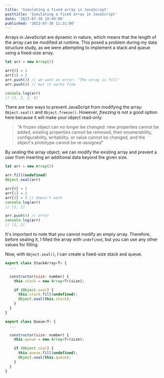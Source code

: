 ```yaml
---
title: 'Simulating a fixed array in JavaScript'
posttitle: 'Simulating a fixed array in JavaScript'
date: '2023-07-30 10:49:00'
published: '2023-07-30 11:31:00'
---
```


Arrays in JavaScript are dynamic in nature, which means that the length of the array can be modified at runtime.
This posed a problem during my data structure study, as we were attempting to implement a stack and queue using a fixed-size array.

```js
let arr = new Array(2)

arr[0] = 1
arr[1] = 2
arr.push(3) // we want an error: "The array is full"
arr.push(4) // but it works fine

console.log(arr)
// [1, 2, 3, 4]
```

There are two ways to prevent JavaScript from modifying the array: `Object.seal()` and `Object.freeze()`. However, _freezing_ is not a good option here because it will make your object read-only.

> "A frozen object can no longer be changed: new properties cannot be added, existing properties cannot be removed, their enumerability, configurability, writability, or value cannot be changed, and the object's prototype cannot be re-assigned"

By _sealing_ the array object, we can modify the existing array and prevent a user from inserting an additional data beyond the given size.

```js
let arr = new Array(2)

arr.fill(undefined)
Object.seal(arr)

arr[0] = 1
arr[1] = 2
arr[2] = 3 // doesn't work
console.log(arr)
// [1, 2]

arr.push(4) // error
console.log(arr)
// [1, 2]
```

It's important to note that you cannot modify an empty array. Therefore, before sealing it, I filled the array with `undefined`, but you can use any other values for filling.

Now, with `Object.seal()`, I can create a fixed-size stack and queue.

```js
export class StackArray<T> {
  ...

  constructor(size: number) {
    this.stack = new Array<T>(size);

    if (Object.seal) {
      this.stack.fill(undefined);
      Object.seal(this.stack);
    }
  }
}
```

```js
export class Queue<T> {
  ...

  constructor(size: number) {
    this.queue = new Array<T>(size);

    if (Object.seal) {
      this.queue.fill(undefined);
      Object.seal(this.queue);
    }
  }
}
```
